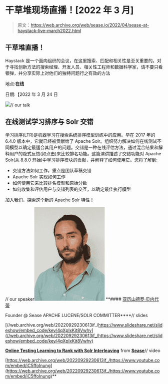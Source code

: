 # 干草堆现场直播！[2022 年 3 月]

> 原文：<https://web.archive.org/web/sease.io/2022/04/sease-at-haystack-live-march2022.html>

## 干草堆直播！

Haystack 是一个面向组织的会议，在这里搜索、匹配和相关性是至关重要的。对于寻找创新方法的搜索经理、开发人员、相关性工程师和数据科学家，请不要只看银弹，并分享实际上对他们的独特问题行之有效的方法

地点:**在线**

日期:【2022 年 3 月 24 日

![](img/2e1a0540cbf8c5cec81d0a335b154a5d.png)// our talk

## 在线测试学习排序与 Solr 交错

学习排序(LTR)是机器学习在搜索系统排序模型训练中的应用。早在 2017 年的 6.4.0 版本中，它就已经被贡献给了 Apache Solr。组织努力解决如何在线测试不同模型以确定最适合其用户的问题。交错是一种在线评估方法，通过混合结果和解释用户的隐式反馈(如点击)来比较排名功能。这篇演讲描述了交错功能对 Apache Solr(从 8.8.0 开始)中学习排序模块的贡献，并解释了如何使用它。您将了解到:

*   交错方法如何工作，重点是团队草稿交错
*   Apache Solr 实现如何工作
*   如何使用它来比较排名模型和原始分数
*   如何收集和评估用户与交错列表的交互，以确定最佳执行模型

加入我们，探索这个新的 Apache Solr 特性！

// our speaker![](img/44de71b85ace8d2d6a6c5521caa8f44a.png)[](https://web.archive.org/web/20220929230613/https://twitter.com/AlexBenedetti)*[](https://web.archive.org/web/20220929230613/https://www.linkedin.com/in/alexbenedetti/)* **#### [亚历山德罗·贝内代蒂](https://web.archive.org/web/20220929230613/https://sease.io/alessandro-benedetti)

Founder @ Sease
APACHE LUCENE/SOLR COMMITTER****// slides

[//web.archive.org/web/20220929230613if_/https://www.slideshare.net/slideshow/embed_code/key/4qXpIxKjt8Vwhv](//web.archive.org/web/20220929230613if_/https://www.slideshare.net/slideshow/embed_code/key/4qXpIxKjt8Vwhv)

**[Online Testing Learning to Rank with Solr Interleaving](//web.archive.org/web/20220929230613/https://www.slideshare.net/SeaseLtd/online-testing-learning-to-rank-with-solr-interleavingpptxpdf "Online Testing Learning to Rank with Solr Interleaving")** from **[Sease](//web.archive.org/web/20220929230613/https://www.slideshare.net/SeaseLtd)**// video

[https://web.archive.org/web/20220929230613if_/https://www.youtube.com/embed/iC5ffoInung](https://web.archive.org/web/20220929230613if_/https://www.youtube.com/embed/iC5ffoInung)**